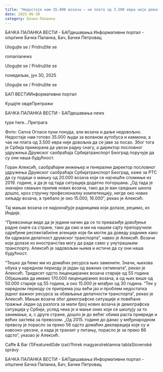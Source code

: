 ```yaml
---
title: "Недостаје нам 35.000 возача – ни плата од 3.500 евра није довољна"
date: 2025-06-30
category: Бачка Паланка
---
```


БАЧКА ПАЛАНКА ВЕСТИ - БАПдешавања Информативни портал - општине Бачка Паланка, Бач, Бачки Петровац

Ulogujte se / Pridružite se

romanianews

Ulogujte se / Pridružite se

понедељак, јун 30, 2025

Ulogujte se / Pridružite se

БАП ВЕСТИИнформативни портал

Куцајте овдеПретражи

БАЧКА ПАЛАНКА ВЕСТИ - БАПдешавања news

type here...Претрага

Фото: Canva
            Огласи пуни понуда, али возача и даље недовољно. Недостаје нам готово 35.000 људи за воланом аутобуса и камиона, а чак ни плата од 3.500 евра није довољна да се јаве за посао. Због тога је Србија приморана да увози радну снагу, а директор пословног удружења Друмског саобраћаја Србијатранспорт Београд поручује да су они наша будућност.

Горан Алексић, саобраћајни инжењер и генерални директор пословног удружења Друмског саобраћаја Србијатранспорт Београд, каже за РТС да су подаци о мањку од 20.000 возача који се најчешће спомиње из 2019. године, а да је од тада ситуација додатно погоршана.
„Од тада је значајно смањен прилив нових возача, тако да је ван средњих школа дошло, кроз стручну професионалну компетенцију, негде око нових хиљаду возача, а требало је око 15.000, 16.000“, рекао је Алексић.


Тај мањак возача се надокнађује радницима који долазе, рецимо, из Индије.


“Превозници виде да је једини начин да се то превазиђе довођење радне снаге са стране, тако да смо и ми на нашем сајту препоручили одређене респектабилне агенције које би могле да доведу раднике како би одржали делатност друмског транспорта“, навео је Алексић.
Возачи који долазе из иностранства могу да раде само у унутрашњем транспорту. Алексић је задовољан њима и истиче да су они наша будућност.


“Тешко да ћемо ми из домаћих ресурса њих заменити. Значи, њихова обука у наредном периоду је један од важних сегмената“, рекао је Алексић.
Тридесет одсто лиценцираних возача старије од 55 година
Објашњава да имамо 170.000 лиценцираних возача, а од њих више од 50.000 старије од 55 година, а око 15.000 је млађих од 30 година.
“Тек у наредном периоду се припрема још већи јаз и проблем недостатка једног важног ресурса за обављање делатности транспорта“, рекао је Алексић.
Мањак возача због демографске ситуације и повећане тражње
Један од разлога за мали број нових возача је демографска ситуација у Србији, услед чека је и мање оних који се школују за то занимање, а, с друге стране, дошло је до већег обима раста привреде и већих захтева за превозом.
„Од 2015. године до данас у међународном превозу је порасло за преко 56 одсто домаћих декларација које су и извозно-увозне, а када је транзит у питању, порасло је за преко 86 одсто“, указао је Алексић.

Caffe & Bar (1)FeaturedGde izaći?hírek magyarulreklamna tablaSlovenské správy

БАЧКА ПАЛАНКА ВЕСТИ - БАПдешавања Информативни портал - општине Бачка Паланка, Бач, Бачки Петровац
